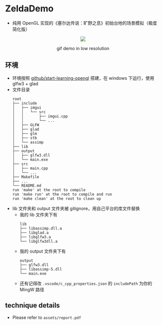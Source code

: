 # ZeldaDemo
- 纯用 OpenGL 实现的《塞尔达传说：旷野之息》初始台地的场景模拟（极度简化版）

<p align="middle">
<img src="assets/demo_clip.gif"><div align="center">gif demo in low resolution</div>
</p>

## 环境
- 环境按照 [github/start-learning-opengl](https://github.com/yocover/start-learning-opengl/tree/main) 搭建，在 windows 下运行，使用 glfw3 + glad
- 文件目录
    ```
    root
    ├── include
    │   ├── imgui
    │   │   └── src
    │   │       ├── imgui.cpp
    │   │       └── ...
    │   ├── GLFW
    │   ├── glad
    │   ├── glm
    │   ├── stb
    │   └── assimp
    ├── lib
    ├── output
    │   ├── glfw3.dll
    │   └── main.exe
    ├── src
    │   ├── main.cpp
    │   └── ...
    ├── Makefile
    ├── ...
    └── README.md
    run 'make' at the root to compile
    run 'make run' at the root to compile and run
    run 'make clean' at the root to clean up
    ```
- lib 文件夹和 output 文件夹被 gitignore，用自己平台的库文件替换
    - 我的 lib 文件夹下有
        ```
        lib
        ├── libassimp.dll.a
        ├── libglad.a
        ├── libglfw3.a
        └── libglfw3dll.a
        ```
    - 我的 output 文件夹下有
        ```
        output
        ├── glfw3.dll
        ├── libassimp-5.dll
        └── main.exe
        ```
    - 还有记得改 `.vscode/c_cpp_properties.json` 的 `includePath` 为你的 MingW 路径

## technique details
- Please refer to `assets/report.pdf`

